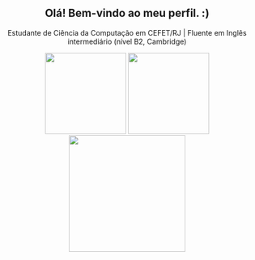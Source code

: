 <div align="center">
  <h2>Olá! Bem-vindo ao meu perfil. :)</h2>
  <p>Estudante de Ciência da Computação em CEFET/RJ |  Fluente em Inglês intermediário (nível B2, Cambridge)</p>
  <img height=160rm src="https://github-readme-stats.vercel.app/api?username=dynorph&theme=dark&show_icons=true">
  <img height=160rm src="https://github-readme-stats.vercel.app/api/top-langs/?username=dynorph&theme=dark&layout=compact">
  <a href="https://holopin.io/@dynorph">
    <img height=230rm src="https://holopin.me/dynorph">
  </a>
</div>

